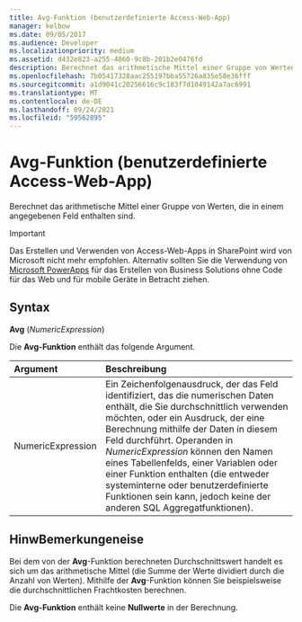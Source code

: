 ```yaml
---
title: Avg-Funktion (benutzerdefinierte Access-Web-App)
manager: kelbow
ms.date: 09/05/2017
ms.audience: Developer
ms.localizationpriority: medium
ms.assetid: d432e823-a255-4860-9c8b-201b2e0476fd
description: Berechnet das arithmetische Mittel einer Gruppe von Werten, die in einem angegebenen Feld enthalten sind.
ms.openlocfilehash: 7b05417328aac255197bba55726a835e58e36fff
ms.sourcegitcommit: a1d9041c20256616c9c183f7d1049142a7ac6991
ms.translationtype: MT
ms.contentlocale: de-DE
ms.lasthandoff: 09/24/2021
ms.locfileid: "59562895"
---
```

# <a name="avg-function-access-custom-web-app"></a>Avg-Funktion (benutzerdefinierte Access-Web-App)

Berechnet das arithmetische Mittel einer Gruppe von Werten, die in einem angegebenen Feld enthalten sind.
  
> [!IMPORTANT]
> Das Erstellen und Verwenden von Access-Web-Apps in SharePoint wird von Microsoft nicht mehr empfohlen. Alternativ sollten Sie die Verwendung von [Microsoft PowerApps](https://powerapps.microsoft.com/en-us/) für das Erstellen von Business Solutions ohne Code für das Web und für mobile Geräte in Betracht ziehen. 
  
## <a name="syntax"></a>Syntax

 **Avg** (*NumericExpression*) 
  
Die **Avg-Funktion** enthält das folgende Argument. 
  
|**Argument**|**Beschreibung**|
|:-----|:-----|
|NumericExpression  <br/> |Ein Zeichenfolgenausdruck, der das Feld identifiziert, das die numerischen Daten enthält, die Sie durchschnittlich verwenden möchten, oder ein Ausdruck, der eine Berechnung mithilfe der Daten in diesem Feld durchführt. Operanden in *NumericExpression* können den Namen eines Tabellenfelds, einer Variablen oder einer Funktion enthalten (die entweder systeminterne oder benutzerdefinierte Funktionen sein kann, jedoch keine der anderen SQL Aggregatfunktionen).  <br/> |
   
## <a name="remarks"></a>HinwBemerkungeneise

Bei dem von der **Avg**-Funktion berechneten Durchschnittswert handelt es sich um das arithmetische Mittel (die Summe der Werte dividiert durch die Anzahl von Werten). Mithilfe der **Avg**-Funktion können Sie beispielsweise die durchschnittlichen Frachtkosten berechnen. 
  
Die **Avg-Funktion** enthält keine **Nullwerte** in der Berechnung. 
  

